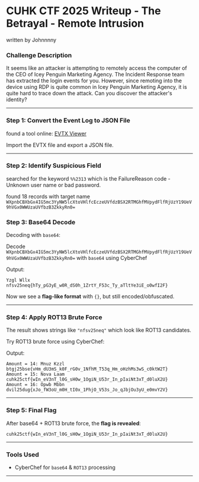 # CUHK CTF 2025 Writeup - The Betrayal - Remote Intrusion

written by Johnnnny

### Challenge Description

It seems like an attacker is attempting to remotely access the computer of the CEO of Icey Penguin Marketing Agency. The Incident Response team has extracted the login events for you. However, since remoting into the device using RDP is quite common in Icey Penguin Marketing Agency, it is quite hard to trace down the attack. Can you discover the attacker's identity?

---

### Step 1: Convert the Event Log to JSON File

found a tool online: [EVTX Viewer](https://omerbenamram.github.io/evtx/)

Import the EVTX file and export a JSON file.

---

### Step 2: Identify Suspicious Field

searched for the keyword `%%2313` which is the FailureReason code - Unknown user name or bad password.

found 18 records with target name `WXpnbCBXbGx4IG5mc3YyNW5lcXtoVHlfcEczeUVfdzBSX2RTMGhfMVpydFlfRjUzY19UeV9hVGx0WWUzaUVfbzB3ZkkyRn0=`

### Step 3: Base64 Decode

Decoding with `base64`:

Decode `WXpnbCBXbGx4IG5mc3YyNW5lcXtoVHlfcEczeUVfdzBSX2RTMGhfMVpydFlfRjUzY19UeV9hVGx0WWUzaUVfbzB3ZkkyRn0=` with `base64` using CyberChef

Output:

```
Yzgl Wllx nfsv25neq{hTy_pG3yE_w0R_dS0h_1ZrtY_F53c_Ty_aTltYe3iE_o0wfI2F}
```

Now we see a **flag-like format** with `{}`, but still encoded/obfuscated.

---

### Step 4: Apply ROT13 Brute Force

The result shows strings like `"nfsv25neq"` which look like ROT13 candidates.

Try ROT13 brute force using CyberChef:

Output:

```
Amount = 14: Mnuz Kzzl btgj25bse{vHm_dU3mS_k0F_rG0v_1NfhM_T53q_Hm_oHzhMs3wS_c0ktW2T}
Amount = 15: Nova Laam cuhk25ctf{wIn_eV3nT_l0G_sH0w_1OgiN_U53r_In_pIaiNt3xT_d0luX2U}
Amount = 16: Opwb Mbbn dvil25dug{xJo_fW3oU_m0H_tI0x_1PhjO_V53s_Jo_qJbjOu3yU_e0mvY2V}
```

---

### Step 5: Final Flag

After base64 + ROT13 brute force, the **flag is revealed**:

```
cuhk25ctf{wIn_eV3nT_l0G_sH0w_1OgiN_U53r_In_pIaiNt3xT_d0luX2U}
```

---

### Tools Used

-   CyberChef for `base64` & `ROT13` processing

---
